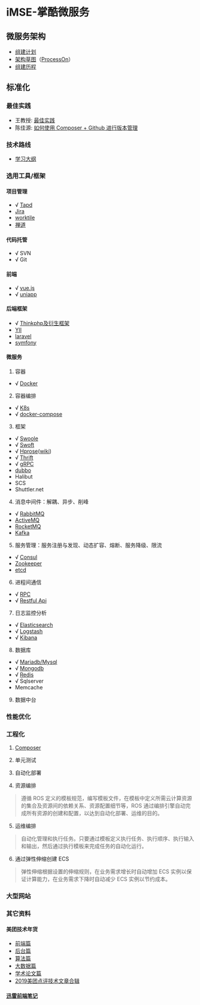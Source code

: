 # iMSE-掌酷微服务
## 微服务架构
+ [组建计划](iMSE-plan2020.md)
+ [架构草图](2020-iMSE.jpg)（[ProcessOn](https://www.processon.com/view/link/5e00663fe4b0125e29159020)）
+ [组建历程](iMSE-memo.md)

## 标准化
### 最佳实践
+ 王教授: [最佳实践](iMSE-DevOps.md)
+ 陈佳源: [如何使用 Composer + Github 进行版本管理](iMSE-std-composer.md)

### 技术路线
+ [学习大纲](iMSE-TechStack.md)

### 选用工具/框架
#### 项目管理
+ √ [Tapd](https://www.tapd.cn)
+ [Jira](https://zhuanlan.zhihu.com/p/107055009)
+ [worktile](https://worktile.com/)
+ [禅道](https://www.zentao.net/)

#### 代码托管
+ √ SVN
+ √ Git

#### 前端
+ √ [vue.js](https://cn.vuejs.org/)
+ √ [uniapp](https://uniapp.dcloud.io/)

#### 后端框架
+ √ [Thinkphp及衍生框架](https://www.kancloud.cn/manual/thinkphp6_0/1037479)
+ [YII](https://www.yiiframework.com)
+ [laravel](https://laravel.com)
+ [symfony](http://www.symfonychina.com)

#### 微服务
1. 容器
+ √ [Docker](https://hub.docker.com/)

2. 容器编排
+ √ [K8s](https://www.kubernetes.org.cn/k8s)
+ √ [docker-compose](https://docs.docker.com/compose/reference/overview/)

3. 框架
+ √ [Swoole](https://wiki.swoole.com/)
+ √ [Swoft](https://www.swoft.org/documents/v2/)
+ √ [Hprose](https://github.com/hprose)([wiki](https://github.com/hprose/hprose-php/wiki))
+ √ [Thrift](http://thrift.apache.org/)
+ √ [gRPC](http://doc.oschina.net/grpc?t=57966)
+ [dubbo](http://dubbo.apache.org/zh-cn/docs/user/preface/background.html)
+ Halibut
+ SCS
+ Shuttler.net

4. 消息中间件：解耦、异步、削峰
+ √ [RabbitMQ](https://www.rabbitmq.com/getstarted.html)
+ [ActiveMQ](http://activemq.apache.org/)
+ [RocketMQ](http://rocketmq.apache.org/)
+ [Kafka](http://kafka.apache.org/documentation/)

5. 服务管理：服务注册与发现、动态扩容、熔断、服务降级、限流
+ √ [Consul](https://www.consul.io)
+ [Zookeeper](http://zookeeper.apache.org/)
+ [etcd](https://etcd.io/)

6. 进程间通信
+ √ [RPC](https://www.swoft.org/documents/v2/core-components/rpc-server/)
+ √ [Restful Api](https://segmentfault.com/a/1190000019818569)

7. 日志监控分析
+ √ [Elasticsearch](https://www.elastic.co/cn/)
+ √ [Logstash](https://www.elastic.co/cn/logstash)
+ √ [Kibana](https://www.elastic.co/cn/kibana)

8. 数据库
+ √ [Mariadb/Mysql](https://mariadb.org)
+ √ [Mongodb](www.mongodb.org)
+ √ [Redis](https://redis.io)
+ √ Sqlserver
+ Memcache

9. 数据中台


### 性能优化

### 工程化
1. [Composer](https://www.phpcomposer.com/)

2. 单元测试

3. 自动化部署

4. 资源编排
> 遵循 ROS 定义的模板规范，编写模板文件，在模板中定义所需云计算资源的集合及资源间的依赖关系、资源配置细节等，ROS 通过编排引擎自动完成所有资源的创建和配置，以达到自动化部署、运维的目的。

5. 运维编排
> 自动化管理和执行任务。只要通过模板定义执行任务、执行顺序、执行输入和输出，然后通过执行模板来完成任务的自动化运行。

6. 通过弹性伸缩创建 ECS
> 弹性伸缩根据设置的伸缩规则，在业务需求增长时自动增加 ECS 实例以保证计算能力，在业务需求下降时自动减少 ECS 实例以节约成本。

### 大型网站

### 其它资料
#### 美团技术年货
+ [前端篇](http://dpurl.cn/Xy6IOU4)
+ [后台篇](http://dpurl.cn/DPm3hdo)
+ [算法篇](http://dpurl.cn/gIIjhRw)
+ [大数据篇](http://dpurl.cn/Lb7j5xA)
+ [学术论文篇](http://dpurl.cn/4KE72hn)
+ [2019美团点评技术文章合辑](http://dpurl.cn/9zvkFYe)

#### [迅雷前端笔记](https://github.com/realgeoffrey/knowledge)
